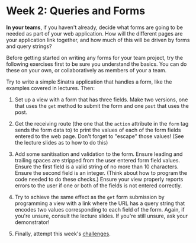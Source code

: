 # Week 2: Queries and Forms

**In your teams**, if you haven't already, decide what forms are going to be
needed as part of your web application. How will the different pages are your
application link together, and how much of this will be driven by forms and
query strings?

Before getting started on writing any forms for your team project, try the
following exercises first to be sure you understand the basics. You can do these
on your own, or collaboratively as members of your a team.

Try to write a simple Sinatra application that handles a form, like the examples
covered in lectures. Then:

1. Set up a view with a form that has three fields. Make two versions, one that
   uses the `get` method to submit the form and one `post` that uses the post.

2. Get the receiving route (the one that the `action` attribute in the `form`
   tag sends the form data to) to print the values of each of the form fields
   entered to the web page. Don't forget to "escape" those values! (See the
   lecture slides as to how to do this)

3. Add some sanitisation and validation to the form. Ensure leading and trailing
   spaces are stripped from the user entered form field values. Ensure the first
   field is a valid string of no more than 10 characters. Ensure the second
   field is an integer. (Think about how to program the code needed to do these
   checks.) Ensure your view properly reports errors to the user if one or both
   of the fields is not entered correctly.

4. Try to achieve the same effect as the `get` form submission by
   programming a view with a link where the URL has a query string that encodes
   two values corresponding to each field of the form. Again, if you're unsure,
   consult the lecture slides. If you're still unsure, ask your demonstrator!

5. Finally, attempt this week's [challenges](../challenges/week2.md).